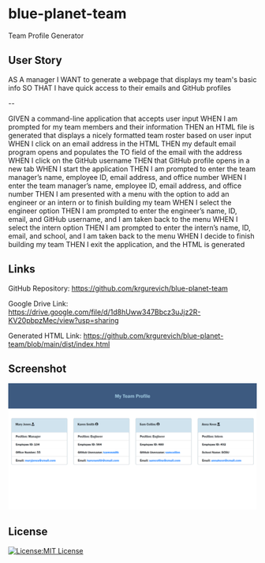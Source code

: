 # blue-planet-team

Team Profile Generator

## User Story

AS A manager
I WANT to generate a webpage that displays my team's basic info
SO THAT I have quick access to their emails and GitHub profiles

--

GIVEN a command-line application that accepts user input
WHEN I am prompted for my team members and their information
THEN an HTML file is generated that displays a nicely formatted team roster based on user input
WHEN I click on an email address in the HTML
THEN my default email program opens and populates the TO field of the email with the address
WHEN I click on the GitHub username
THEN that GitHub profile opens in a new tab
WHEN I start the application
THEN I am prompted to enter the team manager’s name, employee ID, email address, and office number
WHEN I enter the team manager’s name, employee ID, email address, and office number
THEN I am presented with a menu with the option to add an engineer or an intern or to finish building my team
WHEN I select the engineer option
THEN I am prompted to enter the engineer’s name, ID, email, and GitHub username, and I am taken back to the menu
WHEN I select the intern option
THEN I am prompted to enter the intern’s name, ID, email, and school, and I am taken back to the menu
WHEN I decide to finish building my team
THEN I exit the application, and the HTML is generated

## Links

GitHub Repository: https://github.com/krgurevich/blue-planet-team

Google Drive Link: https://drive.google.com/file/d/1d8hUww347Bbcz3uJjz2R-KV20pbpzMec/view?usp=sharing

Generated HTML Link: https://github.com/krgurevich/blue-planet-team/blob/main/dist/index.html

## Screenshot

![website screenshot](./assets/screencapture.png)

## License

[![License:MIT License](https://img.shields.io/badge/License-MIT-yellow.svg)](https://opensource.org/licenses/MIT)
